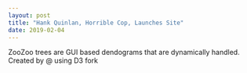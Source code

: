 ```yaml
---
layout: post
title: "Hank Quinlan, Horrible Cop, Launches Site"
date: 2019-02-04
---
```



ZooZoo trees are GUI based dendograms that are dynamically handled.
Created by @ using D3 fork 

